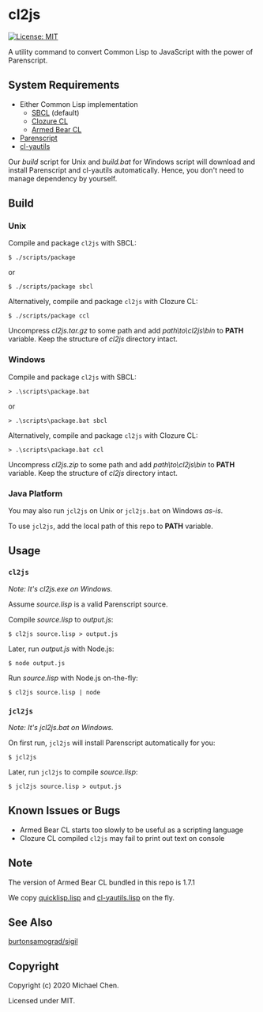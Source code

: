 # cl2js

[![License: MIT](https://img.shields.io/badge/License-MIT-yellow.svg)](https://opensource.org/licenses/MIT)

A utility command to convert Common Lisp to JavaScript with the power of Parenscript.

## System Requirements

* Either Common Lisp implementation
  * [SBCL](http://www.sbcl.org/) (default)
  * [Clozure CL](https://ccl.clozure.com/)
  * [Armed Bear CL](https://common-lisp.net/project/armedbear/)
* [Parenscript](https://common-lisp.net/project/parenscript/)
* [cl-yautils](https://github.com/cwchentw/cl-yautils/)

Our *build* script for Unix and *build.bat* for Windows script will download and install Parenscript and cl-yautils automatically. Hence, you don't need to manage dependency by yourself.

## Build

### Unix

Compile and package `cl2js` with SBCL:

```
$ ./scripts/package
```

or

```
$ ./scripts/package sbcl
```

Alternatively, compile and package `cl2js` with Clozure CL:

```
$ ./scripts/package ccl
```

Uncompress *cl2js.tar.gz* to some path and add *path\to\cl2js\bin* to **PATH** variable. Keep the structure of *cl2js* directory intact.

### Windows

Compile and package `cl2js` with SBCL:

```
> .\scripts\package.bat
```

or

```
> .\scripts\package.bat sbcl
```

Alternatively, compile and package `cl2js` with Clozure CL:

```
> .\scripts\package.bat ccl
```

Uncompress *cl2js.zip* to some path and add *path\to\cl2js\bin* to **PATH** variable. Keep the structure of *cl2js* directory intact.

### Java Platform

You may also run `jcl2js` on Unix or `jcl2js.bat` on Windows *as-is*.

To use `jcl2js`, add the local path of this repo to **PATH** variable.

## Usage

### `cl2js`

*Note: It's cl2js.exe on Windows.*

Assume *source.lisp* is a valid Parenscript source.

Compile *source.lisp* to *output.js*:

```
$ cl2js source.lisp > output.js
```

Later, run *output.js* with Node.js:

```
$ node output.js
```

Run *source.lisp* with Node.js on-the-fly:

```
$ cl2js source.lisp | node
```

### `jcl2js`

*Note: It's jcl2js.bat on Windows.*

On first run, `jcl2js` will install Parenscript automatically for you:

```
$ jcl2js
```

Later, run `jcl2js` to compile *source.lisp*:

```
$ jcl2js source.lisp > output.js
```

## Known Issues or Bugs

* Armed Bear CL starts too slowly to be useful as a scripting language
* Clozure CL compiled `cl2js` may fail to print out text on console

## Note

The version of Armed Bear CL bundled in this repo is 1.7.1

We copy [quicklisp.lisp](https://www.quicklisp.org/beta/) and [cl-yautils.lisp](https://github.com/cwchentw/cl-yautils/) on the fly.

## See Also

[burtonsamograd/sigil](https://github.com/burtonsamograd/sigil)

## Copyright

Copyright (c) 2020 Michael Chen.

Licensed under MIT.
